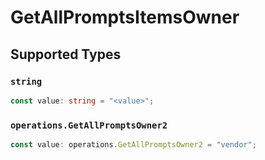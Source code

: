 # GetAllPromptsItemsOwner


## Supported Types

### `string`

```typescript
const value: string = "<value>";
```

### `operations.GetAllPromptsOwner2`

```typescript
const value: operations.GetAllPromptsOwner2 = "vendor";
```

